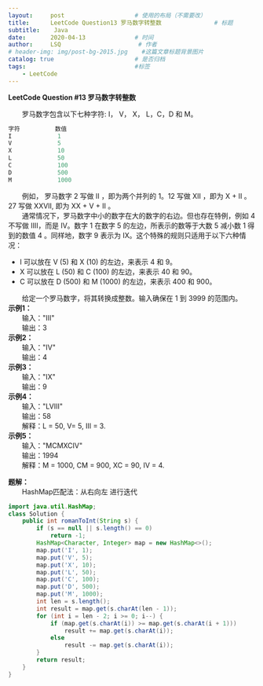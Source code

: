 ```yaml
---
layout:     post                    # 使用的布局（不需要改）
title:      LeetCode Question13 罗马数字转整数               # 标题 
subtitle:    Java
date:       2020-04-13              # 时间
author:     LSQ                      # 作者
# header-img: img/post-bg-2015.jpg    #这篇文章标题背景图片
catalog: true                       # 是否归档
tags:                               #标签
    - LeetCode
---
```



**LeetCode Question #13 罗马数字转整数**  
  
&emsp;&emsp;罗马数字包含以下七种字符: I， V， X， L，C，D 和 M。  
```java
字符          数值
I             1
V             5
X             10
L             50
C             100
D             500
M             1000
```
&emsp;&emsp;例如， 罗马数字 2 写做 II ，即为两个并列的 1。12 写做 XII ，即为 X + II 。 27 写做  XXVII, 即为 XX + V + II 。  
&emsp;&emsp;通常情况下，罗马数字中小的数字在大的数字的右边。但也存在特例，例如 4 不写做 IIII，而是 IV。数字 1 在数字 5 的左边，所表示的数等于大数 5 减小数 1 得到的数值 4 。同样地，数字 9 表示为 IX。这个特殊的规则只适用于以下六种情况：

 - I 可以放在 V (5) 和 X (10) 的左边，来表示 4 和 9。  
 - X 可以放在 L (50) 和 C (100) 的左边，来表示 40 和 90。  
 - C 可以放在 D (500) 和 M (1000) 的左边，来表示 400 和 900。  

&emsp;&emsp;给定一个罗马数字，将其转换成整数。输入确保在 1 到 3999 的范围内。  
**示例1：**  
&emsp;&emsp;输入："III"  
&emsp;&emsp;输出：3  
**示例2：**  
&emsp;&emsp;输入："IV"  
&emsp;&emsp;输出：4  
**示例3：**  
&emsp;&emsp;输入："IX"  
&emsp;&emsp;输出：9  
**示例4：**  
&emsp;&emsp;输入："LVIII"  
&emsp;&emsp;输出：58  
&emsp;&emsp;解释：L = 50, V= 5, III = 3.  
**示例5：**  
&emsp;&emsp;输入："MCMXCIV"  
&emsp;&emsp;输出：1994  
&emsp;&emsp;解释：M = 1000, CM = 900, XC = 90, IV = 4.  
  
**题解：**  
&emsp;&emsp;HashMap匹配法：从右向左 进行迭代  
```java
import java.util.HashMap;
class Solution {
    public int romanToInt(String s) {
        if (s == null || s.length() == 0)
            return -1;
        HashMap<Character, Integer> map = new HashMap<>();
        map.put('I', 1);
        map.put('V', 5);
        map.put('X', 10);
        map.put('L', 50);
        map.put('C', 100);
        map.put('D', 500);
        map.put('M', 1000);
        int len = s.length();
        int result = map.get(s.charAt(len - 1));
        for (int i = len - 2; i >= 0; i--) {
            if (map.get(s.charAt(i)) >= map.get(s.charAt(i + 1)))
                result += map.get(s.charAt(i));
            else
                result -= map.get(s.charAt(i));
        }
        return result;
    }
}
```
